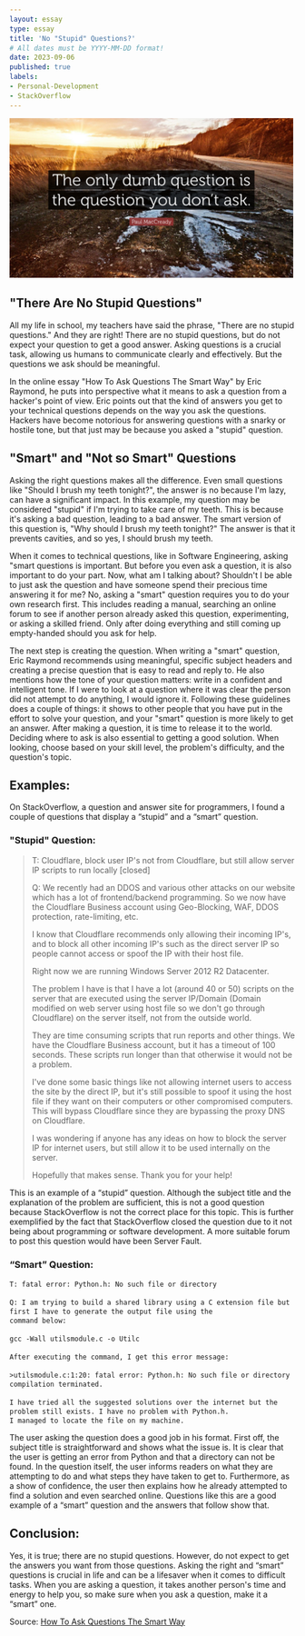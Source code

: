 ```yaml
---
layout: essay
type: essay
title: 'No "Stupid" Questions?'
# All dates must be YYYY-MM-DD format!
date: 2023-09-06
published: true
labels:
- Personal-Development
- StackOverflow
---
```


<img width="500px" class="rounded float-start pe-4" src="../img/no-stupid-questions/img-no-stupid-question.jpeg">

## "There Are No Stupid Questions"
All my life in school, my teachers have said the phrase, "There are no stupid questions." And they are right! There are no stupid questions, but do not expect your question to get a good answer. Asking questions is a crucial task, allowing us humans to communicate clearly and effectively. But the questions we ask should be meaningful.

In the online essay "How To Ask Questions The Smart Way" by Eric Raymond, he puts into perspective what it means to ask a question from a hacker's point of view. Eric points out that the kind of answers you get to your technical questions depends on the way you ask the questions. Hackers have become notorious for answering questions with a snarky or hostile tone, but that just may be because you asked a "stupid" question.


## "Smart" and "Not so Smart" Questions
Asking the right questions makes all the difference. Even small questions like "Should I brush my teeth tonight?", the answer is no because I'm lazy, can have a significant impact. In this example, my question may be considered "stupid" if I'm trying to take care of my teeth. This is because it's asking a bad question, leading to a bad answer. The smart version of this question is, "Why should I brush my teeth tonight?" The answer is that it prevents cavities, and so yes, I should brush my teeth. 

When it comes to technical questions, like in Software Engineering, asking "smart questions is important. But before you even ask a question, it is also important to do your part. Now, what am I talking about? Shouldn't I be able to just ask the question and have someone spend their precious time answering it for me? No, asking a "smart" question requires you to do your own research first. This includes reading a manual, searching an online forum to see if another person already asked this question, experimenting, or asking a skilled friend. Only after doing everything and still coming up empty-handed should you ask for help.

The next step is creating the question. When writing a "smart" question, Eric Raymond recommends using meaningful, specific subject headers and creating a precise question that is easy to read and reply to. He also mentions how the tone of your question matters: write in a confident and intelligent tone. If I were to look at a question where it was clear the person did not attempt to do anything, I would ignore it. Following these guidelines does a couple of things: it shows to other people that you have put in the effort to solve your question, and your "smart" question is more likely to get an answer. After making a question, it is time to release it to the world. Deciding where to ask is also essential to getting a good solution. When looking, choose based on your skill level, the problem's difficulty, and the question's topic.

## Examples:
On StackOverflow, a question and answer site for programmers, I found a couple of questions that display a “stupid” and a “smart” question. 

### "Stupid" Question:

>T: Cloudflare, block user IP's not from Cloudflare, but still allow server IP scripts to run locally [closed]
>
>Q: We recently had an DDOS and various other attacks on our website which has a lot of frontend/backend programming. So we
now have the Cloudflare Business account using Geo-Blocking, WAF, DDOS protection, rate-limiting, etc.
>
>I know that Cloudflare recommends only allowing their incoming IP's, and to block all other incoming IP's such as the direct server IP so people cannot access or spoof the IP with their host file.
>
>Right now we are running Windows Server 2012 R2 Datacenter.
>
>The problem I have is that I have a lot (around 40 or 50) scripts on the server that are executed using the server IP/Domain (Domain modified on web server using host file so we don't go through Cloudflare) on the server itself, not from the outside world.
>
>They are time consuming scripts that run reports and other things. We have the Cloudflare Business account, but it has a timeout of 100 seconds. These scripts run longer than that otherwise it would not be a problem.
>
>I've done some basic things like not allowing internet users to access the site by the direct IP, but it's still possible to spoof it using the host file if they want on their computers or other compromised computers. This will bypass Cloudflare since they are bypassing the proxy DNS on Cloudflare.
>
>I was wondering if anyone has any ideas on how to block the server IP for internet users, but still allow it to be used internally on the server.
>
>Hopefully that makes sense.
>Thank you for your help!

This is an example of a “stupid” question. Although the subject title and the explanation of the problem are sufficient, this is not a good question because StackOverflow is not  the correct place for this topic. This is further exemplified by the fact that StackOverflow closed the question due to it not being about programming or software development. A more suitable forum to post this question would have been Server Fault.

### “Smart” Question:
```
T: fatal error: Python.h: No such file or directory

Q: I am trying to build a shared library using a C extension file but first I have to generate the output file using the
command below:

gcc -Wall utilsmodule.c -o Utilc

After executing the command, I get this error message:

>utilsmodule.c:1:20: fatal error: Python.h: No such file or directory compilation terminated.

I have tried all the suggested solutions over the internet but the problem still exists. I have no problem with Python.h.
I managed to locate the file on my machine.
```

The user asking the question does a good job in his format. First off, the subject title is straightforward and shows what the issue is. It is clear that the user is getting an error from Python and that a directory can not be found. In the question itself, the user informs readers on what they are attempting to do and what steps they have taken to get to. Furthermore, as a show of confidence, the user then explains how he already attempted to find a solution and even searched online. Questions like this are a good example of a “smart” question and the answers that follow show that. 

## Conclusion:
Yes, it is true; there are no stupid questions. However, do not expect to get the answers you want from those questions. Asking the right and “smart” questions is crucial in life and can be a lifesaver when it comes to difficult tasks. When you are asking a question, it takes another person's time and energy to help you, so make sure when you ask a question, make it a “smart” one.

Source: [How To Ask Questions The Smart Way](http://www.catb.org/esr/faqs/smart-questions.html)
